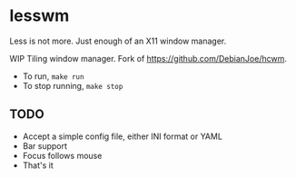 # lesswm

Less is not more. Just enough of an X11 window manager.

WIP Tiling window manager. Fork of <https://github.com/DebianJoe/hcwm>.

* To run, `make run`
* To stop running, `make stop`

## TODO

* Accept a simple config file, either INI format or YAML
* Bar support
* Focus follows mouse
* That's it
